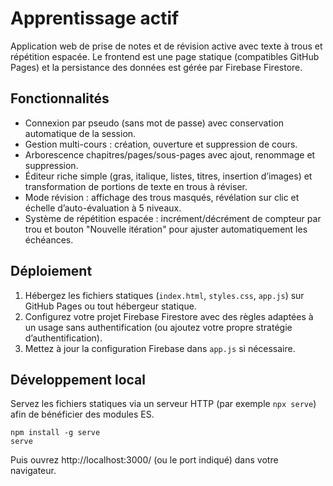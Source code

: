 # Apprentissage actif

Application web de prise de notes et de révision active avec texte à trous et répétition espacée. Le frontend est une page statique (compatibles GitHub Pages) et la persistance des données est gérée par Firebase Firestore.

## Fonctionnalités

- Connexion par pseudo (sans mot de passe) avec conservation automatique de la session.
- Gestion multi-cours : création, ouverture et suppression de cours.
- Arborescence chapitres/pages/sous-pages avec ajout, renommage et suppression.
- Éditeur riche simple (gras, italique, listes, titres, insertion d’images) et transformation de portions de texte en trous à réviser.
- Mode révision : affichage des trous masqués, révélation sur clic et échelle d’auto-évaluation à 5 niveaux.
- Système de répétition espacée : incrément/décrément de compteur par trou et bouton "Nouvelle itération" pour ajuster automatiquement les échéances.

## Déploiement

1. Hébergez les fichiers statiques (`index.html`, `styles.css`, `app.js`) sur GitHub Pages ou tout hébergeur statique.
2. Configurez votre projet Firebase Firestore avec des règles adaptées à un usage sans authentification (ou ajoutez votre propre stratégie d’authentification).
3. Mettez à jour la configuration Firebase dans `app.js` si nécessaire.

## Développement local

Servez les fichiers statiques via un serveur HTTP (par exemple `npx serve`) afin de bénéficier des modules ES.

```
npm install -g serve
serve
```

Puis ouvrez http://localhost:3000/ (ou le port indiqué) dans votre navigateur.
